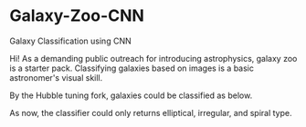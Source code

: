 # Galaxy-Zoo-CNN
Galaxy Classification using CNN

Hi! As a demanding public outreach for introducing astrophysics, galaxy zoo is a starter pack. Classifying galaxies based on images is a basic astronomer's visual skill. 

By the Hubble tuning fork, galaxies could be classified as below.

As now, the classifier could only returns elliptical, irregular, and spiral type. 

